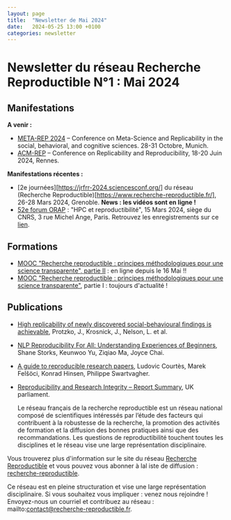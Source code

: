 ```yaml
---
layout: page
title:  "Newsletter de Mai 2024"
date:   2024-05-25 13:00 +0100
categories: newsletter
---
```


# Newsletter du réseau Recherche Reproductible N°1 : Mai 2024

## Manifestations

 **A venir :**

* [META-REP 2024](https://www.conference2024.meta-rep.uni-muenchen.de/index.html) – Conference on Meta-Science and Replicability in the social, behavioral, and cognitive sciences. 28-31 Octobre, Munich.
* [ACM-REP](https://acm-rep.github.io/2024/) – Conference on Replicability and Reproducibility, 18-20 Juin 2024, Rennes.

**Manifestations récentes :**

* [2e journées][https://jrfrr-2024.sciencesconf.org/] du réseau (Recherche Reproductible)[https://www.recherche-reproductible.fr/], 26-28 Mars 2024, Grenoble. **News : les vidéos sont en ligne !**
* [52e forum ORAP](https://orap52.sciencesconf.org/) : "HPC et reproductibilité", 15 Mars 2024, siège du CNRS, 3 rue Michel Ange, Paris. Retrouvez les enregistrements sur ce [lien](http://orap.irisa.fr/52ieme-forum-reproductibilite/).



## Formations
* [MOOC "Recherche reproductible : principes méthodologiques pour une science transparente", partie II](https://www.fun-mooc.fr/en/courses/reproducible-research-ii-practices-and-tools-for-managing-comput/)  : en ligne depuis le 16 Mai !!
* [MOOC "Recherche reproductible : principes méthodologiques pour une science transparente"](https://www.fun-mooc.fr/fr/cours/recherche-reproductible-principes-methodologiques-pour-une-science-transparente/), partie I : toujours d'actualité !



## Publications

* [High replicability of newly discovered social-behavioural findings is achievable](https://www.nature.com/articles/s41562-023-01749-9), Protzko, J., Krosnick, J., Nelson, L. et al.
* [NLP Reproducibility For All: Understanding Experiences of Beginners](https://aclanthology.org/2023.acl-long.568/), Shane Storks, Keunwoo Yu, Ziqiao Ma, Joyce Chai.
* [A guide to reproducible research papers](https://hpc.guix.info/blog/2023/06/a-guide-to-reproducible-research-papers/), Ludovic Courtès, Marek Felšöci, Konrad Hinsen, Philippe Swartvagher.
* [Reproducibility and Research Integrity – Report Summary](https://publications.parliament.uk/pa/cm5803/cmselect/cmsctech/101/summary.html), UK parliament.


  Le réseau français de la recherche reproductible est un réseau national composé de scientifiques intéressés par l’étude des facteurs qui contribuent à la robustesse de la recherche, la promotion des activités de formation et la diffusion des bonnes pratiques ainsi que des recommandations. Les questions de reproductibilité touchent toutes les disciplines et le réseau vise une large représentation disciplinaire. 

Vous trouverez plus d'information sur le site du réseau [Recherche Reproductible](https://recherche-reproductible.fr/) et vous pouvez vous abonner à lal iste de diffusion : [recherche-reproductible](https://groupes.renater.fr/sympa/info/recherche-reproductible).
   
  
  Ce réseau est en pleine structuration et vise une large représentation disciplinaire. Si vous souhaitez vous impliquer : venez nous rejoindre ! Envoyez-nous un courriel et contribuez au réseau : mailto:contact@recherche-reproductible.fr.
